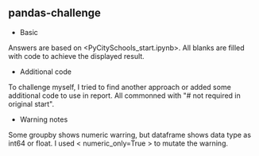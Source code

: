 ## pandas-challenge

- Basic

Answers are based on <PyCitySchools_start.ipynb>. All blanks are filled with code to achieve the displayed result.
  
- Additional code

To challenge myself, I tried to find another approach or added some additional code to use in report. All commonned with "# not required in original start".

- Warning notes

Some groupby shows numeric warring, but dataframe shows data type as int64 or float. I used < numeric_only=True > to mutate the warning.

